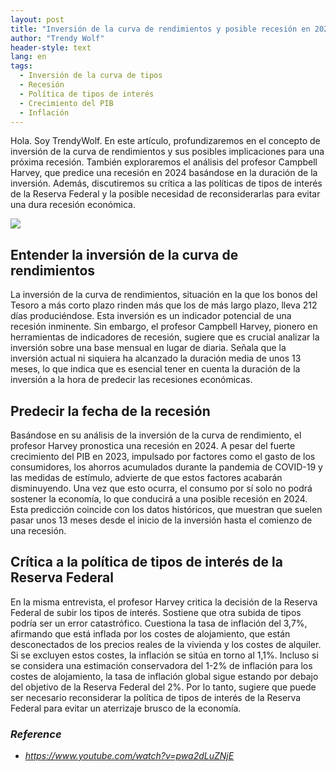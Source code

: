 ```yaml
---
layout: post
title: "Inversión de la curva de rendimientos y posible recesión en 2024"
author: "Trendy Wolf"
header-style: text
lang: en
tags:
  - Inversión de la curva de tipos
  - Recesión
  - Política de tipos de interés
  - Crecimiento del PIB
  - Inflación
---
```


Hola. Soy TrendyWolf. En este artículo, profundizaremos en el concepto de inversión de la curva de rendimientos y sus posibles implicaciones para una próxima recesión. También exploraremos el análisis del profesor Campbell Harvey, que predice una recesión en 2024 basándose en la duración de la inversión. Además, discutiremos su crítica a las políticas de tipos de interés de la Reserva Federal y la posible necesidad de reconsiderarlas para evitar una dura recesión económica.

<img
    src="https://i.ytimg.com/vi/pwa2dLuZNjE/hqdefault.jpg"
/>


## Entender la inversión de la curva de rendimientos
La inversión de la curva de rendimientos, situación en la que los bonos del Tesoro a más corto plazo rinden más que los de más largo plazo, lleva 212 días produciéndose. Esta inversión es un indicador potencial de una recesión inminente. Sin embargo, el profesor Campbell Harvey, pionero en herramientas de indicadores de recesión, sugiere que es crucial analizar la inversión sobre una base mensual en lugar de diaria. Señala que la inversión actual ni siquiera ha alcanzado la duración media de unos 13 meses, lo que indica que es esencial tener en cuenta la duración de la inversión a la hora de predecir las recesiones económicas.

## Predecir la fecha de la recesión
Basándose en su análisis de la inversión de la curva de rendimiento, el profesor Harvey pronostica una recesión en 2024. A pesar del fuerte crecimiento del PIB en 2023, impulsado por factores como el gasto de los consumidores, los ahorros acumulados durante la pandemia de COVID-19 y las medidas de estímulo, advierte de que estos factores acabarán disminuyendo. Una vez que esto ocurra, el consumo por sí solo no podrá sostener la economía, lo que conducirá a una posible recesión en 2024. Esta predicción coincide con los datos históricos, que muestran que suelen pasar unos 13 meses desde el inicio de la inversión hasta el comienzo de una recesión.

## Crítica a la política de tipos de interés de la Reserva Federal
En la misma entrevista, el profesor Harvey critica la decisión de la Reserva Federal de subir los tipos de interés. Sostiene que otra subida de tipos podría ser un error catastrófico. Cuestiona la tasa de inflación del 3,7%, afirmando que está inflada por los costes de alojamiento, que están desconectados de los precios reales de la vivienda y los costes de alquiler. Si se excluyen estos costes, la inflación se sitúa en torno al 1,1%. Incluso si se considera una estimación conservadora del 1-2% de inflación para los costes de alojamiento, la tasa de inflación global sigue estando por debajo del objetivo de la Reserva Federal del 2%. Por lo tanto, sugiere que puede ser necesario reconsiderar la política de tipos de interés de la Reserva Federal para evitar un aterrizaje brusco de la economía.


### _Reference_
- _https://www.youtube.com/watch?v=pwa2dLuZNjE_

